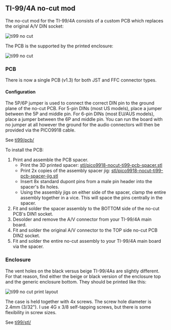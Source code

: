 ## TI-99/4A no-cut mod

The no-cut mod for the TI-99/4A consists of a custom PCB which replaces the original A/V DIN socket:

![ti99 no cut](./ti99/img/nocut-ti99-installed-pcb.jpg)

The PCB is the supported by the printed enclosure:

![ti99 no cut](./ti99/img/nocut-ti99-installed-enclosure.jpg)

### PCB

There is now a single PCB (v1.3) for both JST and FFC connector types.

#### Configuration

The 5P/6P jumper is used to connect the correct DIN pin to the ground plane of the no-cut PCB. For 5-pin DINs (most US models), place a jumper between the 5P and middle pin. For 6-pin DINs (most EU/AUS models), place a jumper between the 6P and middle pin.
You can run the board with no jumper at all however the ground for the audio connectors will then be provided via the PICO9918 cable.

See [ti99/pcb/](ti99/pcb/)

To install the PCB:
1. Print and assemble the PCB spacer.
   - Print the 3D printed spacer: [stl/pico9918-nocut-ti99-pcb-spacer.stl](stl/pico9918-nocut-ti99-pcb-spacer.stl)
   - Print 2x copies of the assembly spacer jig: [stl/pico9918-nocut-ti99-pcb-spacer-jig.stl](stl/pico9918-nocut-ti99-pcb-spacer-jig.stl)
   - Insert 8x standard dupont pins from a male pin header into the spacer's 8x holes.
   - Using the assembly jigs on either side of the spacer, clamp the entire assembly together in a vice. This will space the pins centrally in the spacer.
2. Fit and solder the spacer assembly to the BOTTOM side of the no-cut PCB's DIN1 socket.
3. Desolder and remove the A/V connector from your TI-99/4A main board.
4. Fit and solder the original A/V connector to the TOP side no-cut PCB DIN2 socket.
5. Fit and solder the entire no-cut assembly to your TI-99/4A main board via the spacer.

### Enclosure

The vent holes on the black versus beige TI-99/4As are slightly different. For that reason, find either the beige or black version of the enclosure top and the generic enclosure bottom. They should be printed like this:

![ti99 no cut print layout](./ti99/img/pico9918-nocut-ti99-build-plate.png)

The case is held together with 4x screws. The screw hole diameter is 2.4mm (3/32"). I use 4G x 3/8 self-tapping screws, but there is some flexibility in screw sizes.

See [ti99/stl/](ti99/stl/)
